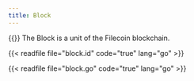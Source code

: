 ```yaml
---
title: Block
---
```


{{<label block>}}
The Block is a unit of the Filecoin blockchain.

{{< readfile file="block.id" code="true" lang="go" >}}

{{< readfile file="block.go" code="true" lang="go" >}}

